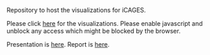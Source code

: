Repository to host the visualizations for iCAGES.


Please click [here](https://atif93.github.io/d3_visualizations/) for the visualizations.
Please enable javascript and unblock any access which might be blocked by the browser.

Presentation is [here](https://github.com/atif93/d3_visualizations/blob/master/docs/D3_Visualizations.pdf).
Report is [here](https://github.com/atif93/d3_visualizations/blob/master/docs/Final_Project_Report_aa3931_SP17.docx).
